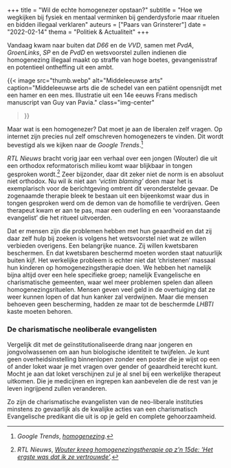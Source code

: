 +++
title    = "Wil de echte homogenezer opstaan?"
subtitle = "Hoe we wegkijken bij fysiek en mentaal verminken bij genderdysforie maar rituelen en bidden illegaal verklaren"
auteurs  = ["Paars van Grinsterer"]
date     = "2022-02-14"
thema    = "Politiek & Actualiteit"
+++


Vandaag kwam naar buiten dat _D66_ en de _VVD_, samen met _PvdA_, _GroenLinks_, _SP_ en de _PvdD_ en wetsvoorstel zullen indienen die homogenezing illegaal maakt op straffe van hoge boetes, gevangenisstraf en potentieel ontheffing uit een ambt.

{{< image
	src="thumb.webp"
	alt="Middeleeuwse arts"
	caption="Middeleeuwse arts die de schedel van een patiënt opensnijdt met een hamer en een mes. Illustratie uit een 14e eeuws Frans medisch manuscript van Guy van Pavia."
	class="img-center"
>}}

Maar wat is een homogenezer? Dat moet je aan de liberalen zelf vragen. Op internet zijn precies nul zelf omschreven homogenezers te vinden. Dit wordt bevestigd als we kijken naar de _Google Trends_.[^1]

_RTL Nieuws_ bracht vorig jaar een verhaal over een jongen (Wouter) die uit een orthodox reformatorisch milieu komt waar blijkbaar in tongen gesproken wordt.[^2] Zeer bijzonder, daar dit zeker niet de norm is en absoluut niet orthodox. Nu wil ik niet aan _‘victim blaming’_ doen maar het is exemplarisch voor de berichtgeving omtrent dit veronderstelde gevaar. De zogenaamde therapie bleek te bestaan uit een bijeenkomst waar dus in tongen gesproken werd om de demon van de homofilie te verdrijven. Geen therapeut kwam er aan te pas, maar een ouderling en een ‘vooraanstaande evangelist’ die het ritueel uitvoerden. 

Dat er mensen zijn die problemen hebben met hun geaardheid en dat zij daar zelf hulp bij zoeken is volgens het wetsvoorstel niet wat ze willen verbieden overigens. Een belangrijke nuance.  Zij willen kwetsbaren beschermen. En dat kwetsbaren beschermd moeten worden staat natuurlijk buiten kijf. Het werkelijke probleem is echter niet dat ‘christenen’ massaal hun kinderen op homogenezingstherapie doen. We hebben het namelijk bijna altijd over een hele specifieke groep; namelijk Evangelische en charismatische gemeenten, waar wel meer problemen spelen dan alleen homogenezingsrituelen. Mensen geven veel geld in de overtuiging dat ze weer kunnen lopen of dat hun kanker zal verdwijnen. Maar die mensen behoeven geen bescherming, hadden ze maar tot de beschermde _LHBTI_ kaste moeten behoren.


### De charismatische neoliberale evangelisten

Vergelijk dit met de geïnstitutionaliseerde drang naar jongeren en jongvolwassenen om aan hun biologische identiteit te twijfelen. Je kunt geen overheidsinstelling binnenlopen zonder een poster die je wijst op een of ander loket waar je met vragen over gender of geaardheid terecht kunt. Mocht je aan dat loket verschijnen zul je al snel bij een werkelijke therapeut uitkomen. Die je medicijnen en ingrepen kan aanbevelen die de rest van je leven ingrijpend zullen veranderen.

Zo zijn de charismatische evangelisten van de neo-liberale instituties minstens zo gevaarlijk als de kwalijke acties van een charismatisch Evangelische predikant die uit is op je geld en complete gehoorzaamheid.


[^1]: _Google Trends_, _[homogenezing](https://trends.google.com/trends/explore/TIMESERIES/1644861600?hl=en-US&tz=-60&date=all&geo=NL&q=homogenezing&sni=3)._
[^2]: _RTL Nieuws_, _[Wouter kreeg homogenezingstherapie op z'n 15de: 'Het ergste was dat ik ze vertrouwde'](https://www.rtlnieuws.nl/nieuws/politiek/artikel/5234768/wouter-onderging-homogenezingstherapie-op-zn-15de-het-ergste-was)._
